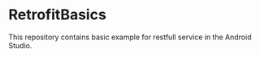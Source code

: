 # RetrofitBasics
This repository contains basic example for restfull service in the Android Studio.
